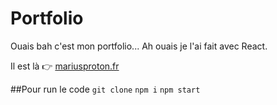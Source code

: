 # Portfolio
Ouais bah c'est mon portfolio...
Ah ouais je l'ai fait avec React.

Il est là 👉️ [mariusproton.fr](https://mariusproton.fr/)

##Pour run le code
`git clone`
`npm i`
`npm start`
